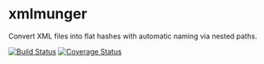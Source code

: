 xmlmunger
=========

Convert XML files into flat hashes with automatic naming via nested paths.

[![Build Status](https://travis-ci.org/robertzk/xmlmunger.svg?branch=master)](https://travis-ci.org/robertzk/xmlmunger)
[![Coverage Status](https://coveralls.io/repos/robertzk/xmlmunger/badge.png)](https://coveralls.io/r/robertzk/xmlmunger)
